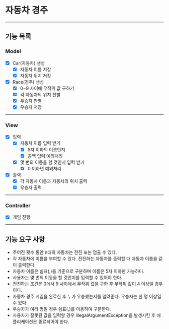 # 자동차 경주

---

## 기능 목록

### Model

-[x] Car(자동차) 생성
    - [x] 자동차 이름 저장
    - [x] 자동차 위치 저장
- [x] Race(경주) 생성
    - [x] 0~9 사이에 무작위 값 구하기
    - [x] 각 자동차의 위치 판별
    - [x] 우승자 판별
    - [x] 우승자 저장

---

### View

-[x] 입력
    - [x] 자동차 이름 입력 받기
        - [x] 5자 이하의 이름인지
        - [x] 공백 입력 예외처리
    - [x] 몇 번의 이동을 할 것인지 입력 받기
        - [x] 0 이하면 예외처리
- [x] 출력
    - [x] 각 자동차 이름과 자동차의 위치 출력
    - [x] 우승자 출력

---

### Controller

- [x] 게임 진행

---

## 기능 요구 사항

- 주어진 횟수 동안 n대의 자동차는 전진 또는 멈출 수 있다.
- 각 자동차에 이름을 부여할 수 있다. 전진하는 자동차를 출력할 때 자동차 이름을 같이 출력한다.
- 자동차 이름은 쉼표(,)를 기준으로 구분하며 이름은 5자 이하만 가능하다.
- 사용자는 몇 번의 이동을 할 것인지를 입력할 수 있어야 한다.
- 전진하는 조건은 0에서 9 사이에서 무작위 값을 구한 후 무작위 값이 4 이상일 경우이다.
- 자동차 경주 게임을 완료한 후 누가 우승했는지를 알려준다. 우승자는 한 명 이상일 수 있다.
- 우승자가 여러 명일 경우 쉼표(,)를 이용하여 구분한다.
- 사용자가 잘못된 값을 입력할 경우 IllegalArgumentException을 발생시킨 후 애플리케이션은 종료되어야 한다.